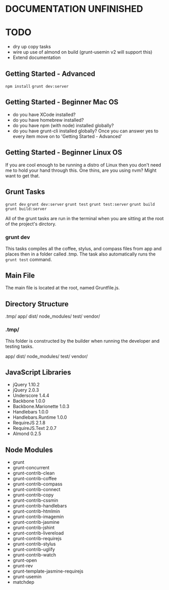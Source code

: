 DOCUMENTATION UNFINISHED
========================

TODO
====
- dry up copy tasks 
- wire up use of almond on build (grunt-usemin v2 will support this)
- Extend documentation

Getting Started - Advanced 
--------------------------
````npm install````
````grunt dev:server````

Getting Started - Beginner Mac OS 
---------------------------------
- do you have XCode installed?
- do you have homebrew installed?
- do you have npm (with node) installed globally?
- do you have grunt-cli installed globally?
Once you can answer yes to every item move on to 'Getting Started - Advanced'

Getting Started - Beginner Linux OS 
---------------------------------
If you are cool enough to be running a distro of Linux then you don't need me to hold your hand through this. One thins, are you using nvm? Might want to get that.

Grunt Tasks
-----------
````grunt dev````
````grunt dev:server````
````grunt test````
````grunt test:server````
````grunt build````
````grunt build:server````

All of the grunt tasks are run in the terminal when you are sitting at the root of the project's dirctory.

### grunt dev
  This tasks compiles all the coffee, stylus, and compass files from app and places then in a folder called .tmp.  The task also automatically runs the ````grunt test```` command.



Main File
---------
The main file is located at the root, named Gruntfile.js.

Directory Structure
-------------------
.tmp/
app/
dist/
node_modules/
test/
vendor/


### .tmp/
This folder is constructed by the builder when running the developer and testing tasks.

app/
dist/
node_modules/
test/
vendor/

JavaScript Libraries
--------------------
- jQuery 1.10.2
- jQuery 2.0.3
- Underscore 1.4.4
- Backbone 1.0.0
- Backbone.Marionette 1.0.3
- Handlebars 1.0.0
- Handlebars.Runtime 1.0.0
- RequireJS 2.1.8
- RequireJS.Text 2.0.7
- Almond 0.2.5

Node Modules
------------
- grunt
- grunt-concurrent
- grunt-contrib-clean
- grunt-contrib-coffee
- grunt-contrib-compass
- grunt-contrib-connect
- grunt-contrib-copy
- grunt-contrib-cssmin
- grunt-contrib-handlebars
- grunt-contrib-htmlmin
- grunt-contrib-imagemin
- grunt-contrib-jasmine
- grunt-contrib-jshint
- grunt-contrib-livereload
- grunt-contrib-requirejs
- grunt-contrib-stylus
- grunt-contrib-uglify
- grunt-contrib-watch
- grunt-open
- grunt-rev
- grunt-template-jasmine-requirejs
- grunt-usemin
- matchdep
